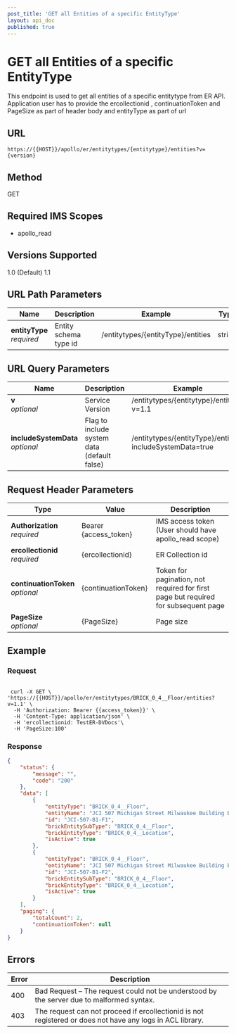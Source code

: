 ```yaml
---
post_title: 'GET all Entities of a specific EntityType'
layout: api_doc
published: true
---
```

# GET all Entities of a specific EntityType

This endpoint is used to get all entities of a specific entitytype from ER API. Application user has to provide the ercollectionid , continuationToken and PageSize as part of header body and entityType as part of url

## URL

`https://{{HOST}}/apollo/er/entitytypes/{entitytype}/entities?v={version}`

## Method

<div class="get">GET</div>

## Required IMS Scopes

* apollo_read

## Versions Supported
1.0 (Default)
1.1

## URL Path Parameters

|Name|Description|Example|Type|
|---|---|---|---|
|**entityType** <br>*required*|Entity schema type id|/entitytypes/{entityType}/entities|string|


## URL Query Parameters

|Name|Description|Example|Type|
|---|---|---|---|
|**v** <br>*optional*|Service Version|/entitytypes/{entitytype}/entities?v=1.1|String|
|**includeSystemData** <br>*optional*|Flag to include system data (default false)|/entitytypes/{entityType}/entities?includeSystemData=true|Boolean|

## Request Header Parameters

|Type|Value|Description|
|---|---|---|
|**Authorization** <br>*required*|Bearer {access_token}|IMS access token (User should have apollo_read scope)|
|**ercollectionid** <br>*required*|{ercollectionid}|ER Collection id|
|**continuationToken** <br>*optional*|{continuationToken}|Token for pagination, not required for first page but required for subsequent page|
|**PageSize** <br>*optional*|{PageSize}|Page size|

## Example

### Request

```shell

 curl -X GET \
'https://{{HOST}}/apollo/er/entitytypes/BRICK_0_4__Floor/entities?v=1.1' \
  -H 'Authorization: Bearer {{access_token}}' \
  -H 'Content-Type: application/json' \
  -H 'ercollectionid: TestER-DVDocs'\
  -H 'PageSize:100' 

```

### Response

```json
{
    "status": {
        "message": "",
        "code": "200"
    },
    "data": [
        {
            "entityType": "BRICK_0_4__Floor",
            "entityName": "JCI 507 Michigan Street Milwaukee Building B1 Floor F1",
            "id": "JCI-507-B1-F1",
            "brickEntitySubType": "BRICK_0_4__Floor",
            "brickEntityType": "BRICK_0_4__Location",
            "isActive": true
        },
        {
            "entityType": "BRICK_0_4__Floor",
            "entityName": "JCI 507 Michigan Street Milwaukee Building B1 Floor F2",
            "id": "JCI-507-B1-F2",
            "brickEntitySubType": "BRICK_0_4__Floor",
            "brickEntityType": "BRICK_0_4__Location",
            "isActive": true
        }
    ],
    "paging": {
        "totalCount": 2,
        "continuationToken": null
    }
}

```

## Errors

|Error|Description|
|---|---|
|400|Bad Request – The request could not be understood by the server due to malformed syntax.|
|403|The request can not proceed if ercollectionid is not registered or does not have any logs in ACL library.|
